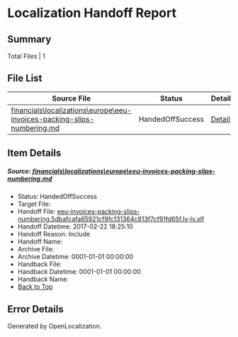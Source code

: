 # <a name='report-top'></a> Localization Handoff Report

## Summary
 Total Files | 1

## File List
 Source File | Status | Details 
 ----------- | ------ | ------- 
 [financials\localizations\europe\eeu-invoices-packing-slips-numbering.md](https://github.com/OpenLocalizationTestOrg/AX-Docs-Sandbox/blob/b97d17ceabfd25c52c5f0c1e96a123bae6941c5a/financials/localizations/europe/eeu-invoices-packing-slips-numbering.md) | HandedOffSuccess | [Details](#15dc08eac8b25b53db0abd37b63960479977c0742944)

## Item Details
##### <a name='15dc08eac8b25b53db0abd37b63960479977c0742944'></a> Source: [financials\localizations\europe\eeu-invoices-packing-slips-numbering.md](https://github.com/OpenLocalizationTestOrg/AX-Docs-Sandbox/blob/b97d17ceabfd25c52c5f0c1e96a123bae6941c5a/financials/localizations/europe/eeu-invoices-packing-slips-numbering.md)
* Status: HandedOffSuccess
* Target File: 
* Handoff File: [eeu-invoices-packing-slips-numbering.5dbafcafa65921cf9fc131364c813f7cf91fd65f.lv-lv.xlf](https://github.com/OpenLocalizationTestOrg/AX-Docs-Sandbox.handoff/blob/3a35218dda7a899845e6243750f46a69e42cff44/ol-handoff/OpenLocalizationTestOrg/AX-Docs-Sandbox.lv-lv/master/basic/eeu-invoices-packing-slips-numbering.5dbafcafa65921cf9fc131364c813f7cf91fd65f.lv-lv.xlf)
* Handoff Datetime: 2017-02-22 18:25:10
* Handoff Reason: Include
* Handoff Name: 
* Archive File: 
* Archive Datetime: 0001-01-01 00:00:00
* Handback File: 
* Handback Datetime: 0001-01-01 00:00:00
* Handback Name: 
* [Back to Top](#report-top)


## Error Details

Generated by OpenLocalization.
